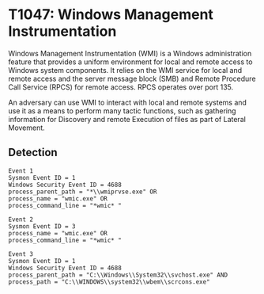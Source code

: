 # T1047: Windows Management Instrumentation

Windows Management Instrumentation (WMI) is a Windows administration feature that provides a uniform environment for local and remote access to Windows system components. It relies on the WMI service for local and remote access and the server message block (SMB) and Remote Procedure Call Service (RPCS) for remote access. RPCS operates over port 135.

An adversary can use WMI to interact with local and remote systems and use it as a means to perform many tactic functions, such as gathering information for Discovery and remote Execution of files as part of Lateral Movement.

## Detection
```
Event 1
Sysmon Event ID = 1
Windows Security Event ID = 4688
process_parent_path = "*\\wmiprvse.exe" OR 
process_name = "wmic.exe" OR 
process_command_line = "*wmic* "

Event 2
Sysmon Event ID = 3
process_name = "wmic.exe" OR
process_command_line = "*wmic* "

Event 3
Sysmon Event ID = 1
Windows Security Event ID = 4688
process_parent_path = "C:\\Windows\\System32\\svchost.exe" AND
process_path = "C:\\WINDOWS\\system32\\wbem\\scrcons.exe"
```
